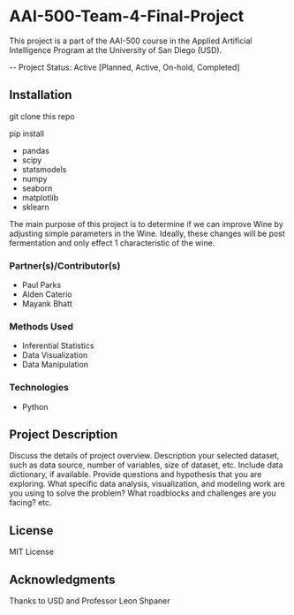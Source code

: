 # AAI-500-Team-4-Final-Project

This project is a part of the AAI-500 course in the Applied Artificial Intelligence Program at the University of San Diego (USD). 

-- Project Status: Active [Planned, Active, On-hold, Completed]

## Installation

git clone this repo

pip install 
- pandas
- scipy
- statsmodels
- numpy
- seaborn
- matplotlib
- sklearn

The main purpose of this project is to determine if we can improve Wine by adjusting simple parameters in the Wine. Ideally, these changes will be post fermentation and only effect 1 characteristic of the wine.
### Partner(s)/Contributor(s)  
- Paul Parks
- Alden Caterio
- Mayank Bhatt

### Methods Used
- Inferential Statistics
- Data Visualization
- Data Manipulation
### Technologies
- Python

## Project Description
Discuss the details of project overview. Description your selected dataset, such as data source, number of variables, size of dataset, etc. Include data dictionary, if available.  Provide questions and hypothesis that you are exploring. What specific data analysis, visualization, and modeling work are you using to solve the problem? What roadblocks and challenges are you facing? etc. 

## License
MIT License

## Acknowledgments
Thanks to USD and Professor Leon Shpaner
